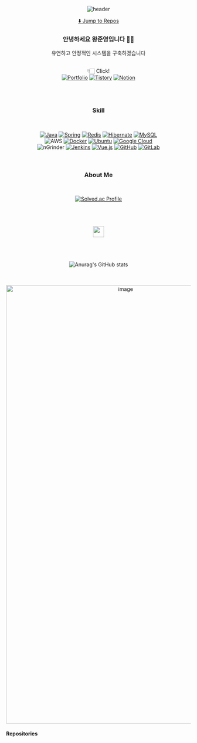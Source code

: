 <div align="center">

![header](https://capsule-render.vercel.app/api?type=waving&color=0:00BFFF,50:9370DB,100:8A2BE2&height=150&section=header&text=Welcome!&fontColor=ffffff)

[⬇️ Jump to Repos](#repositories)

### 안녕하세요 왕준영입니다 👋🏻
유연하고 안정적인 시스템을 구축하겠습니다

<br> 👇🏻 Click! <br>
[![Portfolio](https://img.shields.io/badge/Portfolio-PDF-blue?logo=adobeacrobatreader)](https://github.com/user-attachments/files/22057110/github.portfolio.pdf)
[![Tistory](https://img.shields.io/badge/Tistory-Blog-orange?logo=tistory)](https://wjy35-brain.tistory.com/)
[![Notion](https://img.shields.io/badge/Notion-Page-lightgrey?logo=notion)](https://marked-baroness-be4.notion.site/ebd/2561281a271e808297e9e18a232421ef?p=25a1281a271e80eeb225dee9f82ef6dc&pm=s)

<br><br>

### Skill

<br>

[![Java](https://img.shields.io/badge/Java-ED8B00?style=flat&logo=openjdk&logoColor=white)]()
[![Spring](https://img.shields.io/badge/Spring-6DB33F?style=flat&logo=spring&logoColor=white)]()
[![Redis](https://img.shields.io/badge/Redis-DD0031?style=flat&logo=redis&logoColor=white)]()
[![Hibernate](https://img.shields.io/badge/Hibernate-59666C?style=flat&logo=hibernate&logoColor=white)]()
[![MySQL](https://img.shields.io/badge/MySQL-4479A1?style=flat&logo=mysql&logoColor=white)]()
<br>
![AWS](https://img.shields.io/badge/AWS-FF9900?style=flat&logo=amazonaws&logoColor=white)
[![Docker](https://img.shields.io/badge/Docker-2496ED?style=flat&logo=docker&logoColor=white)]()
[![Ubuntu](https://img.shields.io/badge/Ubuntu-E95420?style=flat&logo=ubuntu&logoColor=white)]()
[![Google Cloud](https://img.shields.io/badge/GoogleCloud-4285F4?style=flat&logo=googlecloud&logoColor=white)]()
<br>
![nGrinder](https://img.shields.io/badge/nGrinder-004088?style=flat&logoColor=white)
[![Jenkins](https://img.shields.io/badge/Jenkins-D24939?style=flat&logo=jenkins&logoColor=white)]()
[![Vue.js](https://img.shields.io/badge/Vue.js-35495E?style=flat&logo=vuedotjs&logoColor=4FC08D)]()
[![GitHub](https://img.shields.io/badge/GitHub-181717?style=flat&logo=github&logoColor=white)]()
[![GitLab](https://img.shields.io/badge/GitLab-FCA121?style=flat&logo=gitlab&logoColor=white)]()
<br>
<br><br>


### About Me

<br>

[![Solved.ac Profile](http://mazassumnida.wtf/api/v2/generate_badge?boj=dhkdwnsdud0516)](https://solved.ac/dhkdwnsdud0516/)

<br>

<br>

<p align="center" style="font-size:18px; line-height:1.8; color:#444;">
  <img src="https://img.icons8.com/material/50/b0b0b0/quote-left.png" width="30" />
  <br>
  
</p>

<br>

<br>

![Anurag's GitHub stats](https://github-readme-stats.vercel.app/api?username=wjy35&show_icons=true&theme=transparent)

<br>

<br>

<img width="636" height="1196" alt="image" src="https://github.com/user-attachments/assets/78fc0663-ce61-4eab-965e-87843fd17f99" />

<br>

<!-- 
<details>
  <summary>👇🏻 Load Map 펼쳐보기</summary>
</details>
-->

</div>

#### Repositories

